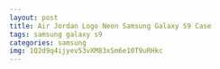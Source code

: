 ```yaml
---
layout: post
title: Air Jordan Logo Neon Samsung Galaxy S9 Case
tags: samsung galaxy s9
categories: samsung
img: 1Q2d9q4ijyev53vXM83xSm6e10T9uRHkc
---
```

